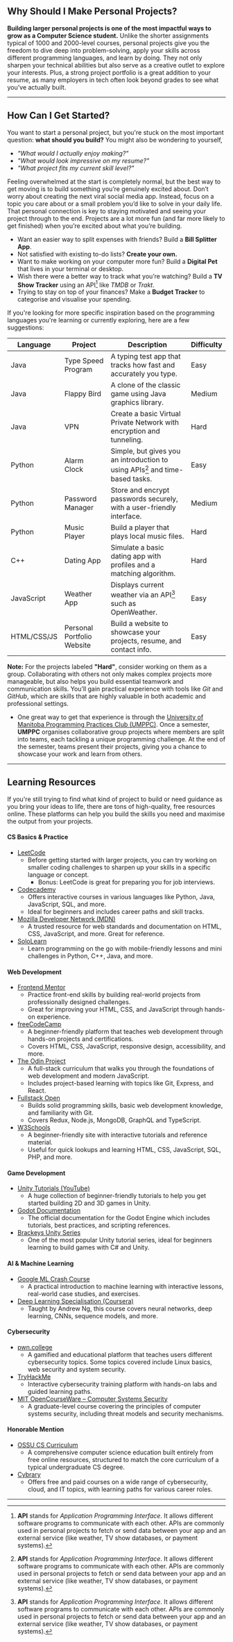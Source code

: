 ## Why Should I Make Personal Projects?

**Building larger personal projects is one of the most impactful ways to grow as a Computer Science student.** Unlike the shorter assignments typical of 1000 and 2000-level courses, personal projects give you the freedom to dive deep into problem-solving, apply your skills across different programming languages, and learn by doing. They not only sharpen your technical abilities but also serve as a creative outlet to explore your interests. Plus, a strong project portfolio is a great addition to your resume, as many employers in tech often look beyond grades to see what you’ve actually built.

- - -
## How Can I Get Started?

You want to start a personal project, but you're stuck on the most important question: **what should you build?** You might also be wondering to yourself, 
- _"What would I actually enjoy making?"_ 
- _"What would look impressive on my resume?"_ 
- _"What project fits my current skill level?"_

Feeling overwhelmed at the start is completely normal, but the best way to get moving is to build something you’re genuinely excited about. Don’t worry about creating the next viral social media app. Instead, focus on a topic you care about or a small problem you’d like to solve in your daily life. That personal connection is key to staying motivated and seeing your project through to the end. Projects are a lot more fun (and far more likely to get finished) when you’re excited about what you’re building.

- Want an easier way to split expenses with friends? Build a **Bill Splitter App**.
- Not satisfied with existing to-do lists? **Create your own.**
- Want to make working on your computer more fun? Build a **Digital Pet** that lives in your terminal or desktop.
- Wish there were a better way to track what you’re watching? Build a **TV Show Tracker** using an API[^1] like *TMDB* or *Trakt*.
- Trying to stay on top of your finances? Make a **Budget Tracker** to categorise and visualise your spending.

If you're looking for more specific inspiration based on the programming languages you're learning or currently exploring, here are a few suggestions:

| Language    | Project                    | Description                                                                                  | Difficulty |
| ----------- | -------------------------- | -------------------------------------------------------------------------------------------- | ---------- |
| Java        | Type Speed Program         | A typing test app that tracks how fast and accurately you type.                              | Easy       |
| Java        | Flappy Bird                | A clone of the classic game using Java graphics library.                                     | Medium     |
| Java        | VPN                        | Create a basic Virtual Private Network with encryption and tunneling.                        | Hard       |
| Python      | Alarm Clock                | Simple, but gives you an introduction to using APIs[^1] and time-based tasks.                    | Easy       |
| Python      | Password Manager           | Store and encrypt passwords securely, with a user-friendly interface.                        | Medium     |
| Python      | Music Player               | Build a player that plays local music files.      | Hard       |
| C++         | Dating App                 | Simulate a basic dating app with profiles and a matching algorithm. | Hard       |
| JavaScript  | Weather App                | Displays current weather via an API[^1] such as OpenWeather.                                     | Easy       |
| HTML/CSS/JS | Personal Portfolio Website | Build a website to showcase your projects, resume, and contact info.                         | Easy       |

**Note:** For the projects labeled **"Hard"**, consider working on them as a group. Collaborating with others not only makes complex projects more manageable, but also helps you build essential teamwork and communication skills. You’ll gain practical experience with tools like _Git_ and _GitHub_, which are skills that are highly valuable in both academic and professional settings.
- One great way to get that experience is through the [University of Manitoba Programming Practices Club (UMPPC)](https://www.instagram.com/uofmppc/). Once a semester, **UMPPC** organises collaborative group projects where members are split into teams, each tackling a unique programming challenge. At the end of the semester, teams present their projects, giving you a chance to showcase your work and learn from others. 
---
## Learning Resources

If you're still trying to find what kind of project to build or need guidance as you bring your ideas to life, there are tons of high-quality, free resources online. These platforms can help you build the skills you need and maximise the output from your projects.
#### CS Basics & Practice
- [LeetCode](https://leetcode.com/)  
	- Before getting started with larger projects, you can try working on smaller coding challenges to sharpen up your skills in a specific language or concept.
		- Bonus: LeetCode is great for preparing you for job interviews.
- [Codecademy](https://www.codecademy.com/)
    - Offers interactive courses in various languages like Python, Java, JavaScript, SQL, and more.
    - Ideal for beginners and includes career paths and skill tracks.
- [Mozilla Developer Network (MDN)](https://developer.mozilla.org/)
    - A trusted resource for web standards and documentation on HTML, CSS, JavaScript, and more. Great for reference.
- [SoloLearn](https://www.sololearn.com/)
    - Learn programming on the go with mobile-friendly lessons and mini challenges in Python, C++, Java, and more.
#### Web Development
- [Frontend Mentor](https://www.frontendmentor.io/)  
	- Practice front-end skills by building real-world projects from professionally designed challenges. 
	- Great for improving your HTML, CSS, and JavaScript through hands-on experience.
- [freeCodeCamp](https://www.freecodecamp.org/) 
	- A beginner-friendly platform that teaches web development through hands-on projects and certifications. 
	- Covers HTML, CSS, JavaScript, responsive design, accessibility, and more.
- [The Odin Project](https://www.theodinproject.com/) 
	- A full-stack curriculum that walks you through the foundations of web development and modern JavaScript.
	- Includes project-based learning with topics like Git, Express, and React.
- [Fullstack Open](https://fullstackopen.com/en/) 
	- Builds solid programming skills, basic web development knowledge, and familiarity with Git.
	- Covers Redux, Node.js, MongoDB, GraphQL and TypeScript.
- [W3Schools](https://www.w3schools.com/)  
    - A beginner-friendly site with interactive tutorials and reference material.
	- Useful for quick lookups and learning HTML, CSS, JavaScript, SQL, PHP, and more.

#### Game Development
- [Unity Tutorials (YouTube)](https://www.youtube.com/results?search_query=unity+beginner+tutorial)
	- A huge collection of beginner-friendly tutorials to help you get started building 2D and 3D games in Unity.
- [Godot Documentation](https://docs.godotengine.org/en/stable/)
	- The official documentation for the Godot Engine which includes tutorials, best practices, and scripting references.
- [Brackeys Unity Series](https://www.youtube.com/user/Brackeys)
	- One of the most popular Unity tutorial series, ideal for beginners learning to build games with C# and Unity.

#### AI & Machine Learning
- [Google ML Crash Course](https://developers.google.com/machine-learning/crash-course)
	- A practical introduction to machine learning with interactive lessons, real-world case studies, and exercises.
- [Deep Learning Specialisation (Coursera)](https://www.coursera.org/specializations/deep-learning)
	- Taught by Andrew Ng, this course covers neural networks, deep learning, CNNs, sequence models, and more.

#### Cybersecurity
- [pwn.college](https://pwn.college)
	- A gamified and educational platform that teaches users different cybersecurity topics. Some topics covered include Linux basics, web security and system security. 
- [TryHackMe](https://tryhackme.com/)
	- Interactive cybersecurity training platform with hands-on labs and guided learning paths.
- [MIT OpenCourseWare – Computer Systems Security](https://ocw.mit.edu/courses/electrical-engineering-and-computer-science/6-858-computer-systems-security-fall-2014/)
	- A graduate-level course covering the principles of computer systems security, including threat models and security mechanisms.

#### Honorable Mention
- [OSSU CS Curriculum](https://github.com/ossu/computer-science)
	- A comprehensive computer science education built entirely from free online resources, structured to match the core curriculum of a typical undergraduate CS degree.
- [Cybrary](https://www.cybrary.it/)
	- Offers free and paid courses on a wide range of cybersecurity, cloud, and IT topics, with learning paths for various career roles.
---
[^1]: **API** stands for *Application Programming Interface*. It allows different software programs to communicate with each other. APIs are commonly used in personal projects to fetch or send data between your app and an external service (like weather, TV show databases, or payment systems).
